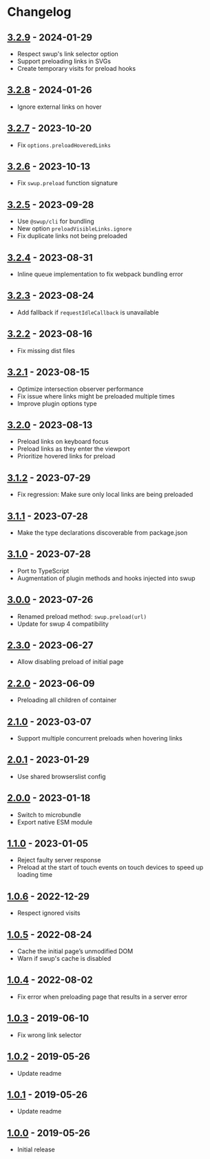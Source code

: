 # Changelog

## [3.2.9] - 2024-01-29

- Respect swup's link selector option
- Support preloading links in SVGs
- Create temporary visits for preload hooks

## [3.2.8] - 2024-01-26

- Ignore external links on hover

## [3.2.7] - 2023-10-20

- Fix `options.preloadHoveredLinks`

## [3.2.6] - 2023-10-13

- Fix `swup.preload` function signature

## [3.2.5] - 2023-09-28

- Use `@swup/cli` for bundling
- New option `preloadVisibleLinks.ignore`
- Fix duplicate links not being preloaded

## [3.2.4] - 2023-08-31

- Inline queue implementation to fix webpack bundling error

## [3.2.3] - 2023-08-24

- Add fallback if `requestIdleCallback` is unavailable

## [3.2.2] - 2023-08-16

- Fix missing dist files

## [3.2.1] - 2023-08-15

- Optimize intersection observer performance
- Fix issue where links might be preloaded multiple times
- Improve plugin options type

## [3.2.0] - 2023-08-13

- Preload links on keyboard focus
- Preload links as they enter the viewport
- Prioritize hovered links for preload

## [3.1.2] - 2023-07-29

- Fix regression: Make sure only local links are being preloaded

## [3.1.1] - 2023-07-28

- Make the type declarations discoverable from package.json

## [3.1.0] - 2023-07-28

- Port to TypeScript
- Augmentation of plugin methods and hooks injected into swup

## [3.0.0] - 2023-07-26

- Renamed preload method: `swup.preload(url)`
- Update for swup 4 compatibility

## [2.3.0] - 2023-06-27

- Allow disabling preload of initial page

## [2.2.0] - 2023-06-09

- Preloading all children of container

## [2.1.0] - 2023-03-07

- Support multiple concurrent preloads when hovering links

## [2.0.1] - 2023-01-29

- Use shared browserslist config

## [2.0.0] - 2023-01-18

- Switch to microbundle
- Export native ESM module

## [1.1.0] - 2023-01-05

- Reject faulty server response
- Preload at the start of touch events on touch devices to speed up loading time

## [1.0.6] - 2022-12-29

- Respect ignored visits

## [1.0.5] - 2022-08-24

- Cache the initial page’s unmodified DOM
- Warn if swup's cache is disabled

## [1.0.4] - 2022-08-02

- Fix error when preloading page that results in a server error

## [1.0.3] - 2019-06-10

- Fix wrong link selector

## [1.0.2] - 2019-05-26

- Update readme

## [1.0.1] - 2019-05-26

- Update readme

## [1.0.0] - 2019-05-26

- Initial release

[3.2.9]: https://github.com/swup/preload-plugin/releases/tag/3.2.9
[3.2.8]: https://github.com/swup/preload-plugin/releases/tag/3.2.8
[3.2.7]: https://github.com/swup/preload-plugin/releases/tag/3.2.7
[3.2.6]: https://github.com/swup/preload-plugin/releases/tag/3.2.6
[3.2.5]: https://github.com/swup/preload-plugin/releases/tag/3.2.5
[3.2.4]: https://github.com/swup/preload-plugin/releases/tag/3.2.4
[3.2.3]: https://github.com/swup/preload-plugin/releases/tag/3.2.3
[3.2.2]: https://github.com/swup/preload-plugin/releases/tag/3.2.2
[3.2.1]: https://github.com/swup/preload-plugin/releases/tag/3.2.1
[3.2.0]: https://github.com/swup/preload-plugin/releases/tag/3.2.0
[3.1.2]: https://github.com/swup/preload-plugin/releases/tag/3.1.2
[3.1.1]: https://github.com/swup/preload-plugin/releases/tag/3.1.1
[3.1.0]: https://github.com/swup/preload-plugin/releases/tag/3.1.0
[3.0.0]: https://github.com/swup/preload-plugin/releases/tag/3.0.0
[2.3.0]: https://github.com/swup/preload-plugin/releases/tag/2.3.0
[2.2.0]: https://github.com/swup/preload-plugin/releases/tag/2.2.0
[2.1.0]: https://github.com/swup/preload-plugin/releases/tag/2.1.0
[2.0.1]: https://github.com/swup/preload-plugin/releases/tag/2.0.1
[2.0.0]: https://github.com/swup/preload-plugin/releases/tag/2.0.0
[1.1.0]: https://github.com/swup/preload-plugin/releases/tag/1.1.0
[1.0.6]: https://github.com/swup/preload-plugin/releases/tag/1.0.6
[1.0.5]: https://github.com/swup/preload-plugin/releases/tag/1.0.5
[1.0.4]: https://github.com/swup/preload-plugin/releases/tag/1.0.4
[1.0.3]: https://github.com/swup/preload-plugin/releases/tag/1.0.3
[1.0.2]: https://github.com/swup/preload-plugin/releases/tag/1.0.2
[1.0.1]: https://github.com/swup/preload-plugin/releases/tag/1.0.1
[1.0.0]: https://github.com/swup/preload-plugin/releases/tag/1.0.0
